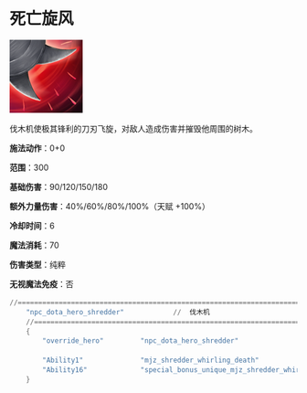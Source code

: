 # 死亡旋风

![](game/resource/flash3/images/spellicons/mjz_shredder_whirling_death.png)

伐木机使极其锋利的刀刃飞旋，对敌人造成伤害并摧毁他周围的树木。

**施法动作**：0+0

**范围**：300

**基础伤害**：90/120/150/180

**额外力量伤害**：40%/60%/80%/100%（天赋 +100%）

**冷却时间**：6

**魔法消耗**：70

**伤害类型**：纯粹

**无视魔法免疫**：否



```lua
//=================================================================================================================
	"npc_dota_hero_shredder"			//  伐木机
	//=================================================================================================================
	{
		"override_hero"			"npc_dota_hero_shredder"

		"Ability1"				"mjz_shredder_whirling_death"
		"Ability16"				"special_bonus_unique_mjz_shredder_whirling_death_strength"
	}
```

